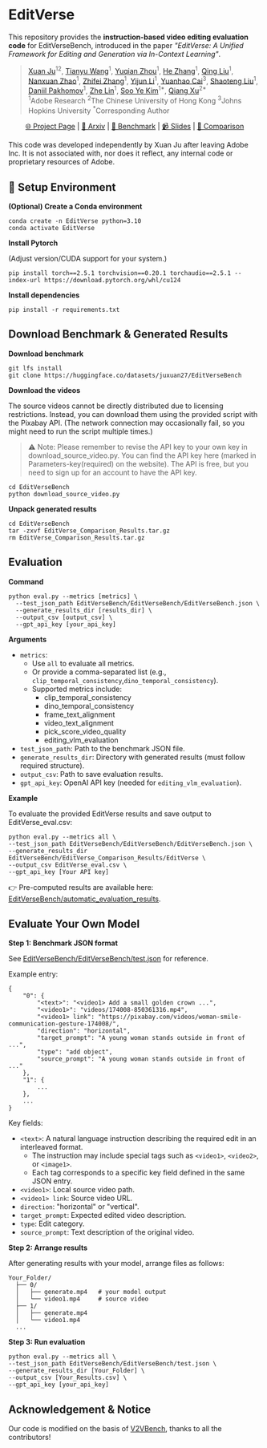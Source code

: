 # EditVerse


This repository provides the **instruction-based video editing evaluation code** for EditVerseBench, introduced in the paper *"EditVerse: A Unified Framework for Editing and Generation via In-Context Learning"*.


> [Xuan Ju](https://juxuan27.github.io/)<sup>12</sup>, [Tianyu Wang](https://scholar.google.com/citations?user=yRwZIN8AAAAJ&hl=zh-CN)<sup>1</sup>, [Yuqian Zhou](https://yzhouas.github.io/)<sup>1</sup>, [He Zhang](https://sites.google.com/site/hezhangsprinter)<sup>1</sup>, [Qing Liu](https://qliu24.github.io/)<sup>1</sup>, [Nanxuan Zhao](https://www.nxzhao.com/)<sup>1</sup>, [Zhifei Zhang](https://zzutk.github.io/)<sup>1</sup>, [Yijun Li](https://yijunmaverick.github.io/)<sup>1</sup>, [Yuanhao Cai](https://caiyuanhao1998.github.io/)<sup>3</sup>, [Shaoteng Liu](https://www.shaotengliu.com/)<sup>1</sup>, [Daniil Pakhomov](https://scholar.google.com/citations?user=UI10l34AAAAJ&hl=en)<sup>1</sup>, [Zhe Lin](https://sites.google.com/site/zhelin625/)<sup>1</sup>, [Soo Ye Kim](https://sites.google.com/view/sooyekim)<sup>1*</sup>, [Qiang Xu](https://cure-lab.github.io/)<sup>2*</sup><br>
> <sup>1</sup>Adobe Research <sup>2</sup>The Chinese University of Hong Kong <sup>3</sup>Johns Hopkins University <sup>*</sup>Corresponding Author


<p align="center">
  <a href="http://editverse.s3-website-us-east-1.amazonaws.com/">🌐 Project Page</a> |
  <a href="https://arxiv.org/abs/2509.20360">📜 Arxiv</a> |
  <a href="https://huggingface.co/datasets/sooyek/EditVerseBench">🤗 Benchmark</a> |
  <a href="https://docs.google.com/presentation/d/1dBg3lZDFa8mRRIrOVEU_xDgzedufbwzr/edit?usp=sharing&ouid=100286465794673637256&rtpof=true&sd=true">📹 Slides</a> |
  <a href="http://editverse.s3-website-us-east-1.amazonaws.com/comparison.html">👀 Comparison</a>
</p>

This code was developed independently by Xuan Ju after leaving Adobe Inc. It is not associated with, nor does it reflect, any internal code or proprietary resources of Adobe.

## 🚀 Setup Environment

**(Optional) Create a Conda environment**

```
conda create -n EditVerse python=3.10
conda activate EditVerse
```

**Install Pytorch** 

(Adjust version/CUDA support for your system.)

```
pip install torch==2.5.1 torchvision==0.20.1 torchaudio==2.5.1 --index-url https://download.pytorch.org/whl/cu124
```

**Install dependencies**

```
pip install -r requirements.txt
```


## Download Benchmark & Generated Results

**Download benchmark**

```
git lfs install
git clone https://huggingface.co/datasets/juxuan27/EditVerseBench
```

**Download the videos**

The source videos cannot be directly distributed due to licensing restrictions. Instead, you can download them using the provided script with the Pixabay API. (The network connection may occasionally fail, so you might need to run the script multiple times.)

> ⚠️ Note: Please remember to revise the API key to your own key in download_source_video.py. You can find the API key here (marked in Parameters-key(required) on the website). The API is free, but you need to sign up for an account to have the API key. 

```
cd EditVerseBench
python download_source_video.py
```

**Unpack generated results**

```
cd EditVerseBench
tar -zxvf EditVerse_Comparison_Results.tar.gz
rm EditVerse_Comparison_Results.tar.gz
```


## Evaluation

**Command**

```
python eval.py --metrics [metrics] \
  --test_json_path EditVerseBench/EditVerseBench/EditVerseBench.json \
  --generate_results_dir [results_dir] \
  --output_csv [output_csv] \
  --gpt_api_key [your_api_key]
```

**Arguments**

- `metrics`: 
    - Use `all` to evaluate all metrics.
    - Or provide a comma-separated list (e.g., `clip_temporal_consistency`,`dino_temporal_consistency`).
    - Supported metrics include:
        - clip_temporal_consistency
        - dino_temporal_consistency
        - frame_text_alignment
        - video_text_alignment
        - pick_score_video_quality
        - editing_vlm_evaluation
- `test_json_path`: Path to the benchmark JSON file.
- `generate_results_dir`: Directory with generated results (must follow required structure).
- `output_csv`: Path to save evaluation results.
- `gpt_api_key`: OpenAI API key (needed for `editing_vlm_evaluation`).


**Example**

To evaluate the provided EditVerse results and save output to EditVerse_eval.csv:

```
python eval.py --metrics all \
--test_json_path EditVerseBench/EditVerseBench/EditVerseBench.json \
--generate_results_dir EditVerseBench/EditVerse_Comparison_Results/EditVerse \
--output_csv EditVerse_eval.csv \
--gpt_api_key [Your API key]
```

👉 Pre-computed results are available here: [EditVerseBench/automatic_evaluation_results](https://huggingface.co/datasets/juxuan27/EditVerseBench/tree/main/automatic_evaluation_results).



## Evaluate Your Own Model

**Step 1: Benchmark JSON format**

See [EditVerseBench/EditVerseBench/test.json](https://huggingface.co/datasets/sooyek/EditVerseBench/blob/main/EditVerseBench/EditVerseBench.json) for reference.

Example entry:

```
{
    "0": {
        "<text>": "<video1> Add a small golden crown ...",
        "<video1>": "videos/174008-850361316.mp4",
        "<video1> link": "https://pixabay.com/videos/woman-smile-communication-gesture-174008/",
        "direction": "horizontal",
        "target_prompt": "A young woman stands outside in front of ...",
        "type": "add object",
        "source_prompt": "A young woman stands outside in front of ..."
    },
    "1": {
        ...
    },
    ...
}
```
Key fields:
- `<text>`: A natural language instruction describing the required edit in an interleaved format.
  - The instruction may include special tags such as `<video1>`, `<video2>`, or `<image1>`.
  - Each tag corresponds to a specific key field defined in the same JSON entry.
- `<video1>`: Local source video path.
- `<video1> link`: Source video URL.
- `direction`: "horizontal" or "vertical".
- `target_prompt`: Expected edited video description.
- `type`: Edit category.
- `source_prompt`: Text description of the original video.

**Step 2: Arrange results**

After generating results with your model, arrange files as follows:

```
Your_Folder/
  ├── 0/
  │   ├── generate.mp4   # your model output
  │   └── video1.mp4     # source video
  ├── 1/
  │   ├── generate.mp4
  │   └── video1.mp4
  ...
```

**Step 3: Run evaluation**

```
python eval.py --metrics all \
--test_json_path EditVerseBench/EditVerseBench/test.json \
--generate_results_dir [Your_Folder] \
--output_csv [Your_Results.csv] \
--gpt_api_key [your_api_key]

```

## Acknowledgement & Notice

Our code is modified on the basis of [V2VBench](https://github.com/wenhao728/awesome-diffusion-v2v), thanks to all the contributors!


